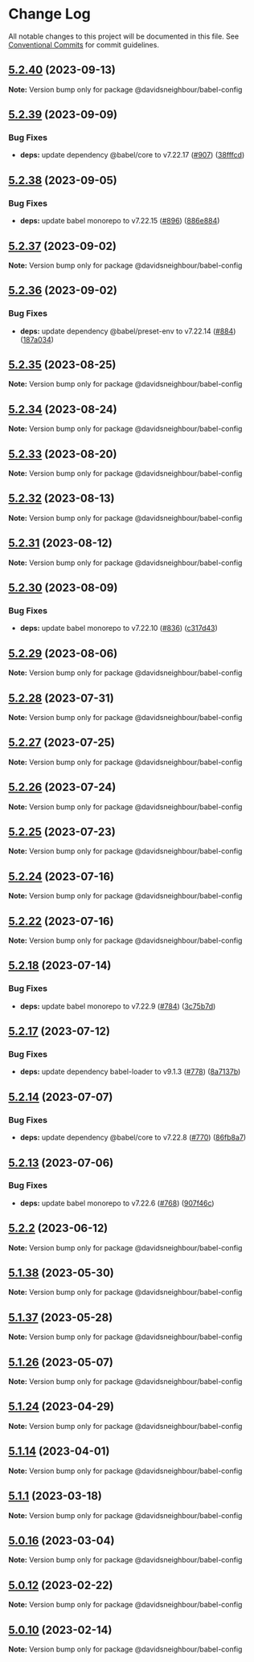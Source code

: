 # Change Log

All notable changes to this project will be documented in this file.
See [Conventional Commits](https://conventionalcommits.org) for commit guidelines.

## [5.2.40](https://github.com/davidsneighbour/configurations/compare/v5.2.39...v5.2.40) (2023-09-13)

**Note:** Version bump only for package @davidsneighbour/babel-config





## [5.2.39](https://github.com/davidsneighbour/configurations/compare/v5.2.38...v5.2.39) (2023-09-09)


### Bug Fixes

* **deps:** update dependency @babel/core to v7.22.17 ([#907](https://github.com/davidsneighbour/configurations/issues/907)) ([38fffcd](https://github.com/davidsneighbour/configurations/commit/38fffcd763980ce3b2856eae37cdcf564ba421b4))





## [5.2.38](https://github.com/davidsneighbour/configurations/compare/v5.2.37...v5.2.38) (2023-09-05)


### Bug Fixes

* **deps:** update babel monorepo to v7.22.15 ([#896](https://github.com/davidsneighbour/configurations/issues/896)) ([886e884](https://github.com/davidsneighbour/configurations/commit/886e884ae9c0ff2e20b33e587b78f26901d65547))





## [5.2.37](https://github.com/davidsneighbour/configurations/compare/v5.2.36...v5.2.37) (2023-09-02)

**Note:** Version bump only for package @davidsneighbour/babel-config





## [5.2.36](https://github.com/davidsneighbour/configurations/compare/v5.2.34...v5.2.36) (2023-09-02)


### Bug Fixes

* **deps:** update dependency @babel/preset-env to v7.22.14 ([#884](https://github.com/davidsneighbour/configurations/issues/884)) ([187a034](https://github.com/davidsneighbour/configurations/commit/187a0344ce263408d67c38a6788aadc37e88a317))





## [5.2.35](https://github.com/davidsneighbour/configurations/compare/v5.2.34...v5.2.35) (2023-08-25)

**Note:** Version bump only for package @davidsneighbour/babel-config





## [5.2.34](https://github.com/davidsneighbour/configurations/compare/v5.2.33...v5.2.34) (2023-08-24)

**Note:** Version bump only for package @davidsneighbour/babel-config





## [5.2.33](https://github.com/davidsneighbour/configurations/compare/v5.2.32...v5.2.33) (2023-08-20)

**Note:** Version bump only for package @davidsneighbour/babel-config





## [5.2.32](https://github.com/davidsneighbour/configurations/compare/v5.2.31...v5.2.32) (2023-08-13)

**Note:** Version bump only for package @davidsneighbour/babel-config





## [5.2.31](https://github.com/davidsneighbour/configurations/compare/v5.2.30...v5.2.31) (2023-08-12)

**Note:** Version bump only for package @davidsneighbour/babel-config





## [5.2.30](https://github.com/davidsneighbour/configurations/compare/v5.2.29...v5.2.30) (2023-08-09)


### Bug Fixes

* **deps:** update babel monorepo to v7.22.10 ([#836](https://github.com/davidsneighbour/configurations/issues/836)) ([c317d43](https://github.com/davidsneighbour/configurations/commit/c317d43ad21cc9e98336a06f604a5610382e7d7b))





## [5.2.29](https://github.com/davidsneighbour/configurations/compare/v5.2.28...v5.2.29) (2023-08-06)

**Note:** Version bump only for package @davidsneighbour/babel-config





## [5.2.28](https://github.com/davidsneighbour/configurations/compare/v5.2.27...v5.2.28) (2023-07-31)

**Note:** Version bump only for package @davidsneighbour/babel-config





## [5.2.27](https://github.com/davidsneighbour/configurations/compare/v5.2.26...v5.2.27) (2023-07-25)

**Note:** Version bump only for package @davidsneighbour/babel-config





## [5.2.26](https://github.com/davidsneighbour/configurations/compare/v5.2.25...v5.2.26) (2023-07-24)

**Note:** Version bump only for package @davidsneighbour/babel-config





## [5.2.25](https://github.com/davidsneighbour/configurations/compare/v5.2.24...v5.2.25) (2023-07-23)

**Note:** Version bump only for package @davidsneighbour/babel-config





## [5.2.24](https://github.com/davidsneighbour/configurations/compare/v5.2.23...v5.2.24) (2023-07-16)

**Note:** Version bump only for package @davidsneighbour/babel-config





## [5.2.22](https://github.com/davidsneighbour/configurations/compare/v5.2.21...v5.2.22) (2023-07-16)

**Note:** Version bump only for package @davidsneighbour/babel-config





## [5.2.18](https://github.com/davidsneighbour/configurations/compare/v5.2.17...v5.2.18) (2023-07-14)


### Bug Fixes

* **deps:** update babel monorepo to v7.22.9 ([#784](https://github.com/davidsneighbour/configurations/issues/784)) ([3c75b7d](https://github.com/davidsneighbour/configurations/commit/3c75b7daa5560159ce6a49ee6052abb40bdb8852))





## [5.2.17](https://github.com/davidsneighbour/configurations/compare/v5.2.16...v5.2.17) (2023-07-12)


### Bug Fixes

* **deps:** update dependency babel-loader to v9.1.3 ([#778](https://github.com/davidsneighbour/configurations/issues/778)) ([8a7137b](https://github.com/davidsneighbour/configurations/commit/8a7137b8322ff92c4c49fa5a4dcdbd505ae41502))





## [5.2.14](https://github.com/davidsneighbour/configurations/compare/v5.2.13...v5.2.14) (2023-07-07)


### Bug Fixes

* **deps:** update dependency @babel/core to v7.22.8 ([#770](https://github.com/davidsneighbour/configurations/issues/770)) ([86fb8a7](https://github.com/davidsneighbour/configurations/commit/86fb8a7d2d824c78598bfb94e937bc753c0d498e))





## [5.2.13](https://github.com/davidsneighbour/configurations/compare/v5.2.12...v5.2.13) (2023-07-06)


### Bug Fixes

* **deps:** update babel monorepo to v7.22.6 ([#768](https://github.com/davidsneighbour/configurations/issues/768)) ([907f46c](https://github.com/davidsneighbour/configurations/commit/907f46ca8cd04222f2001b64c056e8814e0d9f6c))





## [5.2.2](https://github.com/davidsneighbour/configurations/compare/v5.2.1...v5.2.2) (2023-06-12)

**Note:** Version bump only for package @davidsneighbour/babel-config





## [5.1.38](https://github.com/davidsneighbour/configurations/compare/v5.1.37...v5.1.38) (2023-05-30)

**Note:** Version bump only for package @davidsneighbour/babel-config





## [5.1.37](https://github.com/davidsneighbour/configurations/compare/v5.1.36...v5.1.37) (2023-05-28)

**Note:** Version bump only for package @davidsneighbour/babel-config





## [5.1.26](https://github.com/davidsneighbour/configurations/compare/v5.1.25...v5.1.26) (2023-05-07)

**Note:** Version bump only for package @davidsneighbour/babel-config





## [5.1.24](https://github.com/davidsneighbour/configurations/compare/v5.1.23...v5.1.24) (2023-04-29)

**Note:** Version bump only for package @davidsneighbour/babel-config





## [5.1.14](https://github.com/davidsneighbour/configurations/compare/v5.1.13...v5.1.14) (2023-04-01)

**Note:** Version bump only for package @davidsneighbour/babel-config





## [5.1.1](https://github.com/davidsneighbour/configurations/compare/v5.1.0...v5.1.1) (2023-03-18)

**Note:** Version bump only for package @davidsneighbour/babel-config





## [5.0.16](https://github.com/davidsneighbour/configurations/compare/v5.0.15...v5.0.16) (2023-03-04)

**Note:** Version bump only for package @davidsneighbour/babel-config





## [5.0.12](https://github.com/davidsneighbour/configurations/compare/v5.0.11...v5.0.12) (2023-02-22)

**Note:** Version bump only for package @davidsneighbour/babel-config





## [5.0.10](https://github.com/davidsneighbour/configurations/compare/v5.0.9...v5.0.10) (2023-02-14)

**Note:** Version bump only for package @davidsneighbour/babel-config
